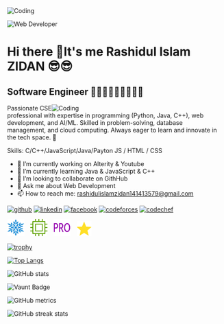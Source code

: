 <img align="top " alt="Coding" width="600" src="https://i.giphy.com/jBOOXxSJfG8kqMxT11.webp">

![Web Developer ](https://scontent.fjsr17-1.fna.fbcdn.net/v/t39.30808-6/469011773_122144324912361619_5498309154397846318_n.jpg?_nc_cat=102&ccb=1-7&_nc_sid=cc71e4&_nc_eui2=AeFeLUjOQdH2wUQ9MHhsIQDHW2MhR6FZNe9bYyFHoVk17xRbsPEIPCfnF3C-xx0X5u98h7kJX5-M92y41Z9SxfoP&_nc_ohc=x7CGn1Lbbm4Q7kNvgHotUZG&_nc_zt=23&_nc_ht=scontent.fjsr17-1.fna&_nc_gid=AqXF8B91h9AiSIZMBNaHWA-&oh=00_AYBibuOOhKD495F6wwFFQRtwRotsShjVpMGZ8xrbb7ddaA&oe=67A6DB1B)



# Hi there 👋It's me Rashidul Islam ZIDAN 😎😎
## Software Engineer 👨🏻‍💻👨🏻‍💻👨🏻‍💻 
<img align="right" alt="Coding" width="400" src="https://gifdb.com/images/high/animated-man-computer-coding-nae6mec378lsg1i3.webp">


Passionate CSE professional with expertise in programming (Python, Java, C++), web development, and AI/ML. Skilled in problem-solving, database management, and cloud computing. Always eager to learn and innovate in the tech space. 🚀

Skills: C/C++/JavaScript/Java/Payton JS / HTML / CSS

- 🔭 I’m currently working on Alterity & Youtube 
- 🌱 I’m currently learning Java & JavaScript & C++ 
- 👯 I’m looking to collaborate on GithHub  
- 💬 Ask me about Web Development  
- 📫 How to reach me: rashidulislamzidan141413579@gmail.com 


[<img src='https://cdn.jsdelivr.net/npm/simple-icons@3.0.1/icons/github.svg' alt='github' height='40'>](https://github.com/zidanriz999)  [<img src='https://cdn.jsdelivr.net/npm/simple-icons@3.0.1/icons/linkedin.svg' alt='linkedin' height='40'>](https://www.linkedin.com/in/https://www.linkedin.com/in/rashidul-islam-zidan-141169347//)  [<img src='https://cdn.jsdelivr.net/npm/simple-icons@3.0.1/icons/facebook.svg' alt='facebook' height='40'>](https://www.facebook.com/https://www.facebook.com/profile.php?id=61560848580649)  [<img src='https://cdn.jsdelivr.net/npm/simple-icons@3.0.1/icons/codeforces.svg' alt='codeforces' height='40'>](https://codeforces.com/profile/Haker_999)  [<img src='https://cdn.jsdelivr.net/npm/simple-icons@3.0.1/icons/codechef.svg' alt='codechef' height='40'>](https://www.codechef.com/users/next_door_46)  

<a href='https://archiveprogram.github.com/'><img src='https://raw.githubusercontent.com/acervenky/animated-github-badges/master/assets/acbadge.gif' width='40' height='40'></a> <a href='https://docs.github.com/en/developers'><img src='https://raw.githubusercontent.com/acervenky/animated-github-badges/master/assets/devbadge.gif' width='40' height='40'></a> <a href='https://github.com/pricing'><img src='https://raw.githubusercontent.com/acervenky/animated-github-badges/master/assets/pro.gif' width='40' height='40'></a> <a href='https://stars.github.com/'><img src='https://raw.githubusercontent.com/acervenky/animated-github-badges/master/assets/starbadge.gif' width='35' height='35'></a> 

[![trophy](https://github-profile-trophy.vercel.app/?username=zidanriz999)](https://github.com/ryo-ma/github-profile-trophy)

[![Top Langs](https://github-readme-stats.vercel.app/api/top-langs/?username=zidanriz999)](https://github.com/anuraghazra/github-readme-stats)

![GitHub stats](https://github-readme-stats.vercel.app/api?username=zidanriz999&show_icons=true&count_private=true)  

![Vaunt Badge](https://api.vaunt.dev/v1/github/entities/zidanriz999/contributions?format=svg&private=true)  

![GitHub metrics](https://metrics.lecoq.io/zidanriz999)  

![GitHub streak stats](https://streak-stats.demolab.com/?user=zidanriz999)  

